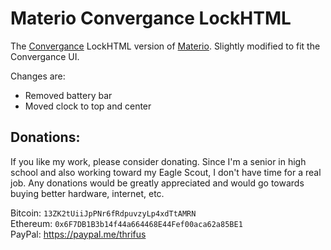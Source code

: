 # Materio Convergance LockHTML

The [Convergance](http://incendo.ws/projects/Convergance/) LockHTML version of [Materio](http://modmyi.com/info/materio.d.php). Slightly modified to fit the Convergance UI.

Changes are:
* Removed battery bar
* Moved clock to top and center
 
## Donations:
If you like my work, please consider donating. Since I'm a senior in high school and also working toward my Eagle Scout, I don't have time for a real job. Any donations would be greatly appreciated and would go towards buying better hardware, internet, etc.

Bitcoin: `13ZK2tUiiJpPNr6fRdpuvzyLp4xdTtAMRN`
<br />
Ethereum: `0x6F7DB1B3b14f44a664468E44Fef00aca62a85BE1`
<br />
PayPal: https://paypal.me/thrifus
